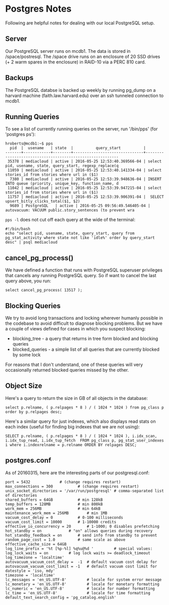 Postgres Notes
==============

Following are helpful notes for dealing with our local PostgreSQL setup.

Server
------

Our PostgreSQL server runs on mcdb1.  The  data is stored in /space/postresql.  The /space drive runs on an enclosure of
20 SSD drives (+ 2 warm spares in the enclosure) in RAID-10 via a PERC 810 card.

Backups
-------

The PostgreSQL databse is backed up weekly by running pg_dump on a harvard machine (faith.law.harvard.edu) over an ssh
tunneled connection to mcdb1.

Running Queries
---------------

To see a list of currently running queries on the server, run '/bin/pps' (for 'postgres ps'):

```
hroberts@mcdb1:~$ pps
  pid  |  usename   | state  |          query_start          |
-------+------------+--------+-------------------------------+----------------------------------------------------------
 35378 | mediacloud | active | 2016-05-25 12:53:40.369566-04 | select pid, usename, state, query_start, regexp_replace(q
 11059 | mediacloud | active | 2016-05-25 12:53:40.141334-04 | select stories_id from stories where url in ($1)
  7380 | mediacloud | active | 2016-05-25 12:53:39.948636-04 | INSERT INTO queue (priority, unique_key, function_name, d
 11042 | mediacloud | active | 2016-05-25 12:53:39.947215-04 | select stories_id from stories where url in ($1)
 11757 | mediacloud | active | 2016-05-25 12:53:39.906391-04 |  SELECT upsert_bitly_clicks_total($1, $2)
  9689 | PostgreSQL   | active | 2016-05-25 09:56:49.546405-04 | autovacuum: VACUUM public.story_sentences (to prevent wra
 ```

`pps -l`  does not cut off each query at the wide of the terminal:

 ```
 #!/bin/bash
echo "select pid, usename, state, query_start, query from pg_stat_activity where state not like 'idle%' order by query_start desc" | psql mediacloud
```

cancel_pg_process()
-------------------

We have defined a function that runs with PostgreSQL superuser privileges that cancels any running PostgreSQL query.  So if
want to cancel the last query above, you run:

```
select cancel_pg_process( 13517 );
```

Blocking Queries
----------------

We try to avoid long transactions and locking wherever humanly possible in the codebase to avoid difficult to diagnose
blocking problems.  But we have a couple of views defined for cases in which you suspect blocking:

* blocking_tree - a query that returns in tree form blocked and blocking queries
* blocked_queries - a simple list of all queries that are currently blocked by some lock

For reasons that I don't understand, one of these queries will very occasionally returned blocked queries missed by
the other.

Object Size
-----------

Here's a query to return the size in GB of all objects in the database:

```
select p.relname, ( p.relpages * 8 ) / ( 1024 * 1024 ) from pg_class p order by p.relpages desc;
```

Here's a similar query for just indexes, which also displays read stats on each index (useful for finding big indexes
that we are not using):

```
SELECT p.relname, ( p.relpages * 8 ) / ( 1024 * 1024 ), i.idx_scan, i.idx_tup_read, i.idx_tup_fetch  FROM pg_class p, pg_stat_user_indexes i where i.indexrelname = p.relname ORDER BY relpages DESC;
```

postgres.conf
-------------

As of 20160315, here are the interesting parts of our postgresql.conf:

```
port = 5432				# (change requires restart)
max_connections = 300			# (change requires restart)
unix_socket_directories = '/var/run/postgresql'	# comma-separated list of directories
shared_buffers = 64GB			# min 128kB
temp_buffers = 128MB			# min 800kB
work_mem = 256MB				# min 64kB
maintenance_work_mem = 256MB		# min 1MB
vacuum_cost_delay = 0			# 0-100 milliseconds
vacuum_cost_limit = 10000		# 1-10000 credits
effective_io_concurrency = 20		# 1-1000; 0 disables prefetching
hot_standby = on			# "on" allows queries during recovery
hot_standby_feedback = on		# send info from standby to prevent
random_page_cost = 1.0			# same scale as above
effective_cache_size = 64GB
log_line_prefix = '%t [%p-%l] %q%u@%d '			# special values:
log_lock_waits = on			# log lock waits >= deadlock_timeout
log_timezone = 'localtime'
autovacuum_vacuum_cost_delay = 	-1	# default vacuum cost delay for
autovacuum_vacuum_cost_limit = -1	# default vacuum cost limit for
datestyle = 'iso, mdy'
timezone = 'localtime'
lc_messages = 'en_US.UTF-8'			# locale for system error message
lc_monetary = 'en_US.UTF-8'			# locale for monetary formatting
lc_numeric = 'en_US.UTF-8'			# locale for number formatting
lc_time = 'en_US.UTF-8'				# locale for time formatting
default_text_search_config = 'pg_catalog.english'
```
